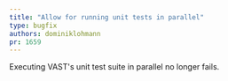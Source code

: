 ```yaml
---
title: "Allow for running unit tests in parallel"
type: bugfix
authors: dominiklohmann
pr: 1659
---
```


Executing VAST's unit test suite in parallel no longer fails.

